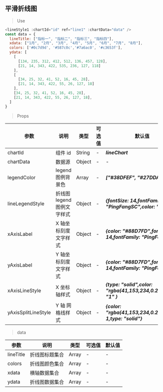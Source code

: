 ## 平滑折线图

> Use

```js
<lineStyle1 :chartId="id" ref="line1" :chartData="data" />
const data = {
  lineTitle: ["指标一", "指标二", "指标三", "指标四"],
  xdata: ["1月", "2月", "3月", "4月", "5月", "6月", "7月", "8月"],
  colors: ['#0c7d9d', '#587c0c','#7a6ac0', '#c3653f'],
  ydata: [
    [
      [134, 235, 312, 412, 512, 136, 457, 128],
      [21, 14, 343, 422, 535, 236, 127, 118]
    ],
    [
      [34, 25, 32, 41, 52, 16, 45, 28],
      [21, 14, 343, 422, 55, 26, 127, 18]
    ],
    [34, 25, 32, 41, 52, 16, 45, 28],
    [21, 14, 343, 422, 55, 26, 127, 18],
  ]
}
```

> Props

| 参数                | 说明                         | 类型   | 可选值       | 默认值                                                                       |
| ------------------- | ---------------------------- | ------ | ------------ | ---------------------------------------------------------------------------- |
| chartId             | 组件 id                      | String | -            | **_lineChart_**                                                              |
| chartData           | 数据源                       | Object | -            | -                                                                            |
| legendColor         | legend 图例背景色            | Array  | -            | **_["#38DFEF", "#27DDA8"]_**                                                 |
| lineLegendStyle    | 折线图 legend 图例文字样式 | Object | -            | **_{fontSize: 14,fontFamily: "PingFangSC",color: "#ffff"}_**                 |
| xAxisLabel          | X 轴坐标刻度文字样式         | Object | -            | **_{color: "#88D7FD",fontSize: 14,fontFamily: "PingFangSC"}_**               |
| yAxisLabel          | Y 轴坐标刻度文字样式         | Object | -            | **_{color: "#88D7FD",fontSize: 14,fontFamily: "PingFangSC"}_**               |
| xAxisLineStyle      | X 坐标轴样式                 | Object | -            | **_{type: "solid",color: "rgba(41,153,234,0.2)",width: "1" }_**              |
| yAxisSplitLineStyle | Y 轴 网格线样式              | Object | -            | **_{color: "rgba(41,153,234,0.2)",width: 1,type: "solid"}_**                 |


> data

| 参数       | 说明              | 类型   | 可选值 | 默认值 |
| ---------- | ----------------- | ------ | ------ | ------ |
| lineTitle | 折线图标题集合     | Array | -      | -      |
| colors | 折线图颜色集合     | Array | -      | -      |
| xdata      | 横轴数据集合      | Array  | -      | -      |
| ydata     | 折线图数据集合 | Array  | -      | -      |
